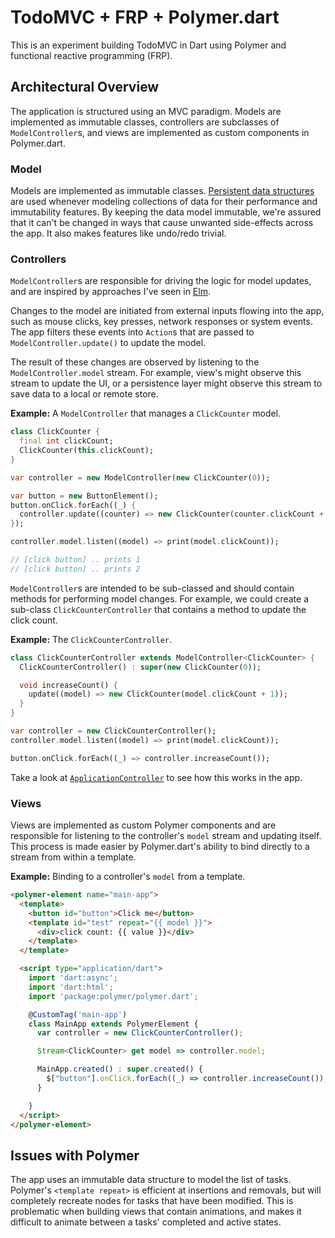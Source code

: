 # TodoMVC + FRP + Polymer.dart

This is an experiment building TodoMVC in Dart using Polymer and functional reactive programming (FRP).

## Architectural Overview

The application is structured using an MVC paradigm. Models are implemented as immutable classes, controllers are subclasses of `ModelController`s, and views are implemented as custom components in Polymer.dart.

### Model

Models are implemented as immutable classes. [Persistent data structures](https://pub.dartlang.org/packages/vacuum_persistent) are used whenever modeling collections of data for their performance and immutability features. By keeping the data model immutable, we're assured that it can't be changed in ways that cause unwanted side-effects across the app. It also makes features like undo/redo trivial.

### Controllers

`ModelController`s are responsible for driving the logic for model updates, and are inspired by approaches I've seen in [Elm](https://github.com/evancz/elm-todomvc).

Changes to the model are initiated from external inputs flowing into the app, such as mouse clicks, key presses, network responses or system events. The app filters these events into `Action`s that are passed to `ModelController.update()` to update the model.

The result of these changes are observed by listening to the `ModelController.model` stream. For example, view's might observe this stream to update the UI, or a persistence layer might observe this stream to save data to a local or remote store.

**Example:** A `ModelController` that manages a `ClickCounter` model.

```dart
class ClickCounter {
  final int clickCount;
  ClickCounter(this.clickCount);
}

var controller = new ModelController(new ClickCounter(0));

var button = new ButtonElement();
button.onClick.forEach((_) {
  controller.update((counter) => new ClickCounter(counter.clickCount + 1));
});

controller.model.listen((model) => print(model.clickCount));

// [click button] .. prints 1
// [click button] .. prints 2
```

`ModelController`s are intended to be sub-classed and should contain methods for performing model changes. For example, we could create a sub-class `ClickCounterController` that contains a method to update the click count.

**Example:** The `ClickCounterController`.

```dart
class ClickCounterController extends ModelController<ClickCounter> {
  ClickCounterController() : super(new ClickCounter(0));

  void increaseCount() {
    update((model) => new ClickCounter(model.clickCount + 1));
  }
}

var controller = new ClickCounterController();
controller.model.listen((model) => print(model.clickCount));

button.onClick.forEach((_) => controller.increaseCount());
```

Take a look at [`ApplicationController`](https://github.com/danschultz/reactive_web_polymer/blob/master/lib/src/models/application.dart) to see how this works in the app.

### Views

Views are implemented as custom Polymer components and are responsible for listening to the controller's `model` stream and updating itself. This process is made easier by Polymer.dart's ability to bind directly to a stream from within a template.

**Example:** Binding to a controller's `model` from a template.

```html
<polymer-element name="main-app">
  <template>
    <button id="button">Click me</button>
    <template id="test" repeat="{{ model }}">
      <div>click count: {{ value }}</div>
    </template>
  </template>

  <script type="application/dart">
    import 'dart:async';
    import 'dart:html';
    import 'package:polymer/polymer.dart';

    @CustomTag('main-app')
    class MainApp extends PolymerElement {
      var controller = new ClickCounterController();

      Stream<ClickCounter> get model => controller.model;

      MainApp.created() : super.created() {
        $["button"].onClick.forEach((_) => controller.increaseCount());
      }

    }
  </script>
</polymer-element>
```

## Issues with Polymer
The app uses an immutable data structure to model the list of tasks. Polymer's `<template repeat>` is efficient at insertions and removals, but will completely recreate nodes for tasks that have been modified. This is problematic when building views that contain animations, and makes it difficult to animate between a tasks' completed and active states.
